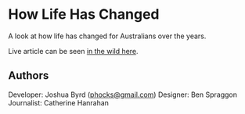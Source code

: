 # How Life Has Changed

A look at how life has changed for Australians over the years.

Live article can be seen [in the wild here](https://www.abc.net.au/news/2018-12-13/how-life-has-changed-for-people-your-age/10303912).

## Authors

Developer: Joshua Byrd ([phocks@gmail.com](mailto:phocks@gmail.com)) 
Designer: Ben Spraggon 
Journalist: Catherine Hanrahan 
